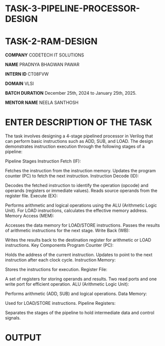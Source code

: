 # TASK-3-PIPELINE-PROCESSOR-DESIGN
# TASK-2-RAM-DESIGN
**COMPANY** CODETECH IT SOLUTIONS

**NAME** PRADNYA BHAGWAN PAWAR

**INTERN ID** CT08FVW

**DOMAIN** VLSI

**BATCH DURATION** December 25th, 2024 to January 25th, 2025.

**MENTOR NAME** NEELA SANTHOSH

# ENTER DESCRIPTION OF THE TASK
The task involves designing a 4-stage pipelined processor in Verilog that can perform basic instructions such as ADD, SUB, and LOAD. The design demonstrates instruction execution through the following stages of a pipeline:

Pipeline Stages
Instruction Fetch (IF):

Fetches the instruction from the instruction memory.
Updates the program counter (PC) to fetch the next instruction.
Instruction Decode (ID):

Decodes the fetched instruction to identify the operation (opcode) and operands (registers or immediate values).
Reads source operands from the register file.
Execute (EX):

Performs arithmetic and logical operations using the ALU (Arithmetic Logic Unit).
For LOAD instructions, calculates the effective memory address.
Memory Access (MEM):

Accesses the data memory for LOAD/STORE instructions.
Passes the results of arithmetic instructions for the next stage.
Write Back (WB):

Writes the results back to the destination register for arithmetic or LOAD instructions.
Key Components
Program Counter (PC):

Holds the address of the current instruction.
Updates to point to the next instruction after each clock cycle.
Instruction Memory:

Stores the instructions for execution.
Register File:

A set of registers for storing operands and results.
Two read ports and one write port for efficient operation.
ALU (Arithmetic Logic Unit):

Performs arithmetic (ADD, SUB) and logical operations.
Data Memory:

Used for LOAD/STORE instructions.
Pipeline Registers:

Separates the stages of the pipeline to hold intermediate data and control signals.
# OUTPUT
